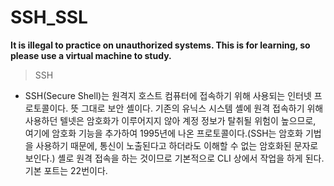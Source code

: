 # SSH_SSL
**It is illegal to practice on unauthorized systems. This is for learning, so please use a virtual machine to study.**

> SSH

*  SSH(Secure Shell)는 원격지 호스트 컴퓨터에 접속하기 위해 사용되는 인터넷 프로토콜이다. 뜻 그대로 보안 셸이다. 기존의 유닉스 시스템 셸에 원격 접속하기 위해 사용하던 텔넷은 암호화가 이루어지지 않아 계정 정보가 탈취될 위험이 높으므로, 여기에 암호화 기능을 추가하여 1995년에 나온 프로토콜이다.(SSH는 암호화 기법을 사용하기 때문에, 통신이 노출된다고 하더라도 이해할 수 없는 암호화된 문자로 보인다.) 셸로 원격 접속을 하는 것이므로 기본적으로 CLI 상에서 작업을 하게 된다. 기본 포트는 22번이다.